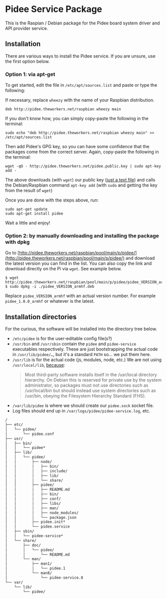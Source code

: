# Pidee Service Package

This is the Raspian / Debian package for the Pidee board system driver and API provider service.

## Installation

There are various ways to install the Pidee service. If you are unsure, use the first option below.

### Option 1: via apt-get

To get started, edit the file  in `/etc/apt/sources.list` and paste or type the following:

If necessary, replace `wheezy` with the name of your Raspbian distribution.

```plain
deb http://pidee.theworkers.net/raspbian wheezy main
```

If you don't know how, you can simply copy-paste the following in the terminal:

```shell
sudo echo "deb http://pidee.theworkers.net/raspbian wheezy main" >> /etc/apt/sources.list
```

Then add Pidee's GPG key, so you can have some confidence that the packages come from the correct server. Again, copy-paste the following in the terminal:

```shell
wget -qO - http://pidee.theworkers.net/pidee.public.key | sudo apt-key add -
```

The above downloads (with `wget`) our public key ([just a text file](http://pidee.theworkers.net/pidee.public.key)) and calls the Debian/Raspbian command `apt-key add` (with `sudo` and getting the key from the result of `wget`)

Once you are done with the steps above, run:

```shell
sudo apt-get update
sudo apt-get install pidee
```

Wait a little and enjoy!

### Option 2: by manually downloading and installing the package with dpkg

Go to [http://pidee.theworkers.net/raspbian/pool/main/p/pidee/](http://pidee.theworkers.net/raspbian/pool/main/p/pidee/) and download the latest version you can find in the list. You can also copy the link and download directly on the Pi via `wget`. See example below.

<!--
from https://raspberry-hosting.com/en/faq/where-can-i-find-actual-haproxy-and-keepalived-deb-packages-raspberry-pi-and-how-i-install-high
-->

```shell
$ wget http://pidee.theworkers.net/raspbian/pool/main/p/pidee/pidee_VERSION_armhf.deb
$ sudo dpkg -i ./pidee_VERSION_armhf.deb
```

Replace `pidee_VERSION_armhf` with an actual version number. For example `pidee_1.0.0_armhf` or whatever is the latest.

## Installation directories

For the curious, the software will be installed into the directory tree below.

- `/etc/pidee` is for the user-editable config file(s?) 
- `/usr/bin` and `/usr/sbin` contain the `pidee` and `pidee-service` executables respectively. These are just bootstrapping the actual code in `/usr/lib/pidee/…`, but it's a standard `PATH` so… we put them here.
- `/usr/lib` is for the actual code (js, modules, node, etc.) We are not using `/usr/local/lib`, [because](https://www.debian.org/doc/manuals/maint-guide/modify.en.html):
    > Most third-party software installs itself in the /usr/local directory hierarchy. On Debian this is reserved for private use by the system administrator, so packages must not use directories such as /usr/local/bin but should instead use system directories such as /usr/bin, obeying the Filesystem Hierarchy Standard (FHS).
- `/var/lib/pidee` is where we should create our `pidee.sock` socket file.
- Log files should end up in `/var/logs/pidee/pidee-service.log`, etc.

```txt
/
├── etc/
│   └── pidee/
│       └── pidee.conf
├── usr/
│   ├── bin/
│   │   └── pidee*
│   ├── lib/
│   │   └── pidee/
│   │       ├── node/
│   │       │   ├── bin/
│   │       │   ├── include/
│   │       │   ├── lib/
│   │       │   └── share/
│   │       ├── pidee/
│   │       │   ├── README.md
│   │       │   ├── bin/
│   │       │   ├── conf/
│   │       │   ├── libs/
│   │       │   ├── man/
│   │       │   ├── node_modules/
│   │       │   └── package.json
│   │       ├── pidee.init*
│   │       └── pidee.service
│   ├── sbin/
│   │   └── pidee-service*
│   └── share/
│       ├── doc/
│       │   └── pidee/
│       │       └── README.md
│       └── man/
│           ├── man1/
│           │   └── pidee.1
│           └── man8/
│               └── pidee-service.8
└── var/
    └── lib/
        └── pidee/
```